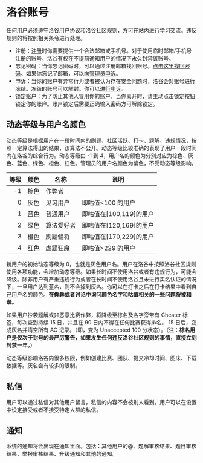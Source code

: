 # 洛谷账号

任何用户必须遵守洛谷用户协议和洛谷社区规则，方可在站内进行学习交流。违反规则的将按照相关条令进行处理。

- 注册：[注册](https://www.luogu.com.cn/auth/register)时你需要提供一个合法邮箱或手机号。对于使用临时邮箱/手机号注册的账号，洛谷有权在不提前通知用户的情况下永久封禁该账号。
- 忘记密码：当你忘记密码时，可以通过注册邮箱找回账号。[点击这里找回密码](https://www.luogu.com.cn/auth/forgetPassword)。如果你忘记了邮箱，可以向[管理员申诉](/contact-us#email)。
- 申诉：当你的账户有异常行为或者被认为存在安全问题时，洛谷会对账号进行冻结。冻结的账号可以解封。你可以[进行申诉](/contact-us#email)。
- 锁定账户：为了防止其他人冒用你的账户，当你离开时，请主动点击锁定按钮锁定你的账户。账户锁定后需要正确输入密码方可解除锁定。

## 动态等级与用户名颜色

动态等级是根据用户在一段时间内的刷题、社区活跃、打卡、题解、违规情况，按照一定算法得出的结果，该算法不公开。动态等级比较准确的表现了用户一段时间内在洛谷的综合行为。动态等级由 -1 到 4，用户名的颜色为分别对应为棕色、灰色、蓝色、绿色、橙色、红色。管理员的用户名颜色为紫色，不受动态等级影响。

|  等级 | 颜色 | 名称    | 说明               |
|----:|----|-------|------------------|
|  -1 | 棕色 | 作弊者   |                  |
|   0 | 灰色 | 见习用户  | 即咕值<100 的用户      |
|   1 | 蓝色 | 普通用户  | 即咕值在[100,119]的用户 |
|   2 | 绿色 | 算法爱好者 | 即咕值在[120,169]的用户 |
|   3 | 橙色 | 刷题健将  | 即咕值在[170,229]的用户 |
|   4 | 红色 | 虐题狂魔  | 即咕值>229 的用户      |


新用户的初始动态等级为 0，也就是灰色用户名。用户在洛谷中按照洛谷社区规则使用各项功能，会增加动态等级。如果长时间不使用洛谷或者有违规行为，可能会降级。除非用户有严重违规行为或者在长时间不使用洛谷且未进行实名认证的情况下，一旦用户达到蓝名，则不会掉到灰名。你可以在打卡之后在打卡结果中看到自己用户名的颜色。**在犇犇或者讨论中询问颜色名字和咕值相关的一些问题将被和谐。**

如果用户抄袭题解或非恶意比赛作弊，将降级至棕名及名字旁带有 Cheater 标签，每次查到持续 15 日，并且在 90 日内不得在任何比赛获得排名。 15 日后，变成灰名并清空所有 AC 记录。（即，变为 Unaccepted 100 分状态）。（注：**棕名用户是仅次于封号的最严厉警告，如果发生任何违反洛谷社区规则的事情，直接立刻封禁一年。**）

动态等级影响洛谷内很多权限，例如创建比赛、团队、提交冷却时间、图床、下载数据等。灰名会有较多的限制。

## 私信

用户可以通过私信对其他用户留言，私信的内容不会被别人看到。用户可以在设置中设定接受或者不接受特定人群的私信。

## 通知

系统的通知将会出现在通知里面。包括：其他用户的@、题解审核结果、题目审核结果、举报审核结果、升级通知和其他的通知。

